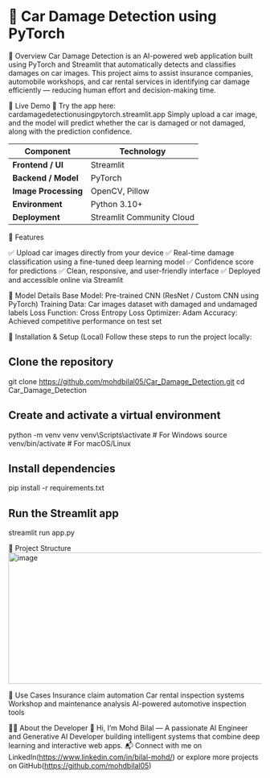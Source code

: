 # 🚗 Car Damage Detection using PyTorch


🧠 Overview
Car Damage Detection is an AI-powered web application built using PyTorch and Streamlit that automatically detects and classifies damages on car images.
This project aims to assist insurance companies, automobile workshops, and car rental services in identifying car damage efficiently — reducing human effort and decision-making time.

🚀 Live Demo
🔗 Try the app here: cardamagedetectionusingpytorch.streamlit.app
Simply upload a car image, and the model will predict whether the car is damaged or not damaged, along with the prediction confidence.

| Component            | Technology                |
| -------------------- | ------------------------- |
| **Frontend / UI**    | Streamlit                 |
| **Backend / Model**  | PyTorch                   |
| **Image Processing** | OpenCV, Pillow            |
| **Environment**      | Python 3.10+              |
| **Deployment**       | Streamlit Community Cloud |


🧩 Features

✅ Upload car images directly from your device
✅ Real-time damage classification using a fine-tuned deep learning model
✅ Confidence score for predictions
✅ Clean, responsive, and user-friendly interface
✅ Deployed and accessible online via Streamlit

🧠 Model Details
Base Model: Pre-trained CNN (ResNet / Custom CNN using PyTorch)
Training Data: Car images dataset with damaged and undamaged labels
Loss Function: Cross Entropy Loss
Optimizer: Adam
Accuracy: Achieved competitive performance on test set


🧪 Installation & Setup (Local)
Follow these steps to run the project locally:
## Clone the repository
git clone https://github.com/mohdbilal05/Car_Damage_Detection.git
cd Car_Damage_Detection

## Create and activate a virtual environment
python -m venv venv
venv\Scripts\activate   # For Windows
source venv/bin/activate  # For macOS/Linux

## Install dependencies
pip install -r requirements.txt

## Run the Streamlit app
streamlit run app.py

📁 Project Structure
<img width="825" height="261" alt="image" src="https://github.com/user-attachments/assets/57478275-8f84-4e77-b2c3-0052882bf99b" />

🎯 Use Cases
Insurance claim automation
Car rental inspection systems
Workshop and maintenance analysis
AI-powered automotive inspection tools


🧑‍💻 About the Developer
👋 Hi, I’m Mohd Bilal
 —
A passionate AI Engineer and Generative AI Developer building intelligent systems that combine deep learning and interactive web apps.
📬 Connect with me on LinkedIn(https://www.linkedin.com/in/bilal-mohd/)
or explore more projects on GitHub(https://github.com/mohdbilal05)
